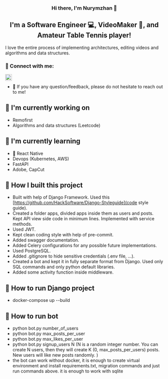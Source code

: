<h3 align="center">
Hi there, I'm Nurymzhan 👋
</h3>

<h2 align="center">
I'm a Software Engineer 💻, VideoMaker 📸, and Amateur Table Tennis player!
</h2> 

I love the entire process of implementing architectures, editing videos and algorithms and data structures. 

### 🤝 Connect with me:

<a href="https://www.linkedin.com/in/nurymzhan-ayapbergen-15582623a/"><img align="left" src="https://raw.githubusercontent.com/yushi1007/yushi1007/main/images/linkedin.svg" alt="Yu Shi | LinkedIn" width="21px"/></a>
</br>
- 💬 If you have any question/feedback, please do not hesitate to reach out to me!

## 🔭 I'm currently working on

- Remofirst
- Algorithms and data structures (Leetcode)

## 🌱 I'm currently learning

- 📱 React Native
- Devops (Kubernetes, AWS)
- FastAPI
- Adobe, CapCut  

## 📝 How I built this project

- Built with help of Django Framework. Used this [https://github.com/HackSoftware/Django-Styleguide](code style guide).
- Created a folder apps, divided apps inside them as users and posts. Kept API view side code in minimum lines. Implemented with service methods.
- Used JWT.
- Kept clean coding style with help of pre-commit.
- Added swagger documentation.
- Added Celery configurations for any possible future implementations. 
- Used PostgreSQL. 
- Added .gitignore to hide sensitive credentials (.env file, ...).
- Created a bot and kept it in fully separate format from Django. Used only SQL commands and only python default libraries.
- Added some activity function inside middleware.

## 📝 How to run Django project

- docker-compose up --build

## 📝 How to run bot

- python bot.py number_of_users
- python bot.py max_posts_per_user
- python bot.py max_likes_per_user
- python bot.py signup_users N (N is a random integer number. You can create N users, then they will create K (0, max_posts_per_users) posts. New users will like new posts randomly. )
- the bot can work without docker, it is enough to create virtual environment and install requirements.txt, migration commands and just run commands above. it is enough to work with sqlite